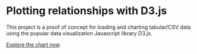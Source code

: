 # Plotting relationships with D3.js

This project is a proof of concept for loading and charting tabular/CSV data using the popular data visualization Javascript library D3.js.

[Explore the chart now](https://skonkiel.github.io/D3-challenge/).
